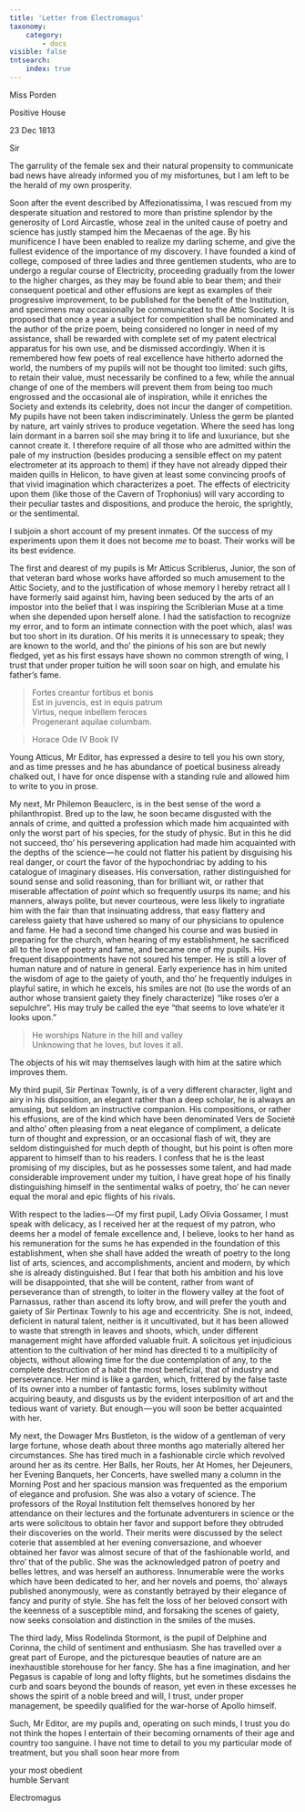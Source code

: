 ```yaml
---
title: 'Letter from Electromagus'
taxonomy:
    category:
        - docs
visible: false
tntsearch:
    index: true
---
```


<div class="author">Miss Porden</div>

Positive House

23 Dec 1813

Sir

The garrulity of the female sex and their natural propensity to communicate bad news have already informed you of my misfortunes, but I am left to be the herald of my own prosperity.

Soon after the event described by Affezionatissima, I was rescued from my desperate situation and restored to more than pristine splendor by the generosity of Lord Aircastle, whose zeal in the united cause of poetry and science has justly stamped him the Mecaenas of the age. By his munificence I have been enabled to realize my darling scheme, and give the fullest evidence of the importance of my discovery. I have founded a kind of college, composed of three ladies and three gentlemen students, who are to undergo a regular course of Electricity, proceeding gradually from the lower to the higher charges, as they may be found able to bear them; and their consequent poetical and other effusions are kept as examples of their progressive improvement, to be published for the benefit of the Institution, and specimens may occasionally be communicated to the Attic Society. It is proposed that once a year a subject for competition shall be nominated and the author of the prize poem, being considered no longer in need of my assistance, shall be rewarded with complete set of my patent electrical apparatus for his own use, and be dismissed accordingly. When it is remembered how few poets of real excellence have hitherto adorned the world, the numbers of my pupils will not be thought too limited: such gifts, to retain their value, must necessarily be confined to a few, while the annual change of one of the members will prevent them from being too much engrossed and the occasional ale of inspiration, while it enriches the Society and extends its celebrity, does not incur the danger of competition. My pupils have not been taken indiscriminately. Unless the germ be planted by nature, art vainly strives to produce vegetation. Where the seed has long lain dormant in a barren soil she may bring it to life and luxuriance, but she cannot create it. I therefore require of all those who are admitted within the pale of my instruction (besides producing a sensible effect on my patent electrometer at its approach to them) if they have not already dipped their maiden quills in Helicon, to have given at least some convincing proofs of that vivid imagination which characterizes a poet. The effects of electricity upon them (like those of the Cavern of Trophonius) will vary according to their peculiar tastes and dispositions, and produce the heroic, the sprightly, or the sentimental.

I subjoin a short account of my present inmates. Of the success of my experiments upon them it does not become *me* to boast. Their works will be its best evidence.

The first and dearest of my pupils is Mr Atticus Scriblerus, Junior, the son of that veteran bard whose works have afforded so much amusement to the Attic Society, and to the justification of whose memory I hereby retract all I have formerly said against him, having been seduced by the arts of an impostor into the belief that I was inspiring the Scriblerian Muse at a time when she depended upon herself alone. I had the satisfaction to recognize my error, and to form an intimate connection with the poet which, alas! was but too short in its duration. Of his merits it is unnecessary to speak; they are known to the world, and tho’ the pinions of his son are but newly fledged, yet as his first essays have shown no common strength of wing, I trust that under proper tuition he will soon soar on high, and emulate his father’s fame.

> Fortes creantur fortibus et bonis  
> Est in juvencis, est in equis patrum  
> Virtus, neque inbellem feroces  
> Progenerant aquilae columbam.

> Horace Ode IV Book IV

Young Atticus, Mr Editor, has expressed a desire to tell you his own story, and as time presses and he has abundance of poetical business already chalked out, I have for once dispense with a standing rule and allowed him to write to you in prose.

My next, Mr Philemon Beauclerc, is in the best sense of the word a philanthropist. Bred up to the law, he soon became disgusted with the annals of crime, and quitted a profession which made him acquainted with only the worst part of his species, for the study of physic. But in this he did not succeed, tho’ his persevering application had made him acquainted with the depths of the science — he could not flatter his patient by disguising his real danger, or court the favor of the hypochondriac by adding to his catalogue of imaginary diseases. His conversation, rather distinguished for sound sense and solid reasoning, than for brilliant wit, or rather that miserable affectation of *point* which so frequently usurps its name; and his manners, always polite, but never courteous, were less likely to ingratiate him with the fair than that insinuating address, that easy flattery and careless gaiety that have ushered so many of our physicians to opulence and fame. He had a second time changed his course and was busied in preparing for the church, when hearing of my establishment, he sacrificed all to the love of poetry and fame, and became one of my pupils. His frequent disappointments have not soured his temper. He is still a lover of human nature and of nature in general. Early experience has in him united the wisdom of age to the gaiety of youth, and tho’ he frequently indulges in playful satire, in which he excels, his smiles are not (to use the words of an author whose transient gaiety they finely characterize) “like roses o’er a sepulchre”. His may truly be called the eye “that seems to love whate’er it looks upon.”

> He worships Nature in the hill and valley  
> Unknowing that he loves, but loves it all.

The objects of his wit may themselves laugh with him at the satire which improves them.  

My third pupil, Sir Pertinax Townly, is of a very different character, light and airy in his disposition, an elegant rather than a deep scholar, he is always an amusing, but seldom an instructive companion. His compositions, or rather his effusions, are of the kind which have been denominated Vers de Societé and altho’ often pleasing from a neat elegance of compliment, a delicate turn of thought and expression, or an occasional flash of wit, they are seldom distinguished for much depth of thought, but his point is often more apparent to himself than to his readers. I confess that he is the least promising of my disciples, but as he possesses some talent, and had made considerable improvement under my tuition, I have great hope of his finally distinguishing himself in the sentimental walks of poetry, tho’ he can never equal the moral and epic flights of his rivals.

With respect to the ladies — Of my first pupil, Lady Olivia Gossamer, I must speak with delicacy, as I received her at the request of my patron, who deems her a model of female excellence and, I believe, looks to her hand as his remuneration for the sums he has expended in the foundation of this establishment, when she shall have added the wreath of poetry to the long list of arts, sciences, and accomplishments, ancient and modern, by which she is already distinguished. But I fear that both his ambition and his love will be disappointed, that she will be content, rather from want of perseverance than of strength, to loiter in the flowery valley at the foot of Parnassus, rather than ascend its lofty brow, and will prefer the youth and gaiety of Sir Pertinax Townly to his age and eccentricity. She is not, indeed, deficient in natural talent, neither is it uncultivated, but it has been allowed to waste that strength in leaves and shoots, which, under different management might have afforded valuable fruit. A solicitous yet injudicious attention to the cultivation of her mind has directed ti to a multiplicity of objects, without allowing time for the due contemplation of any, to the complete destruction of a habit the most beneficial, that of industry and perseverance. Her mind is like a garden, which, frittered by the false taste of its owner into a number of fantastic forms, loses sublimity without acquiring beauty, and disgusts us by the evident interposition of art and the tedious want of variety. But enough — you will soon be better acquainted with her.

My next, the Dowager Mrs Bustleton, is the widow of a gentleman of very large fortune, whose death about three months ago materially altered her circumstances. She has tired much in a fashionable circle which revolved around her as its centre. Her Balls, her Routs, her At Homes, her Dejeuners, her Evening Banquets, her Concerts, have swelled many a column in the Morning Post and her spacious mansion was frequented as the emporium of elegance and profusion. She was also a votary of science. The professors of the Royal Institution felt themselves honored by her attendance on their lectures and the fortunate adventurers in science or the arts were solicitous to obtain her favor and support before they obtruded their discoveries on the world. Their merits were discussed by the select coterie that assembled at her evening conversazione, and whoever obtained her favor was almost secure of that of the fashionable world, and thro’ that of the public. She was the acknowledged patron of poetry and belles lettres, and was herself an authoress. Innumerable were the works which have been dedicated to her, and her novels and poems, tho’ always published anonymously, were as constantly betrayed by their elegance of fancy and purity of style. She has felt the loss of her beloved consort with the keenness of a susceptible mind, and forsaking the scenes of gaiety, now seeks consolation and distinction in the smiles of the muses.  

The third lady, Miss Rodelinda Stormont, is the pupil of Delphine and Corinna, the child of sentiment and enthusiasm. She has travelled over a great part of Europe, and the picturesque beauties of nature are an inexhaustible storehouse for her fancy. She has a fine imagination, and her Pegasus is capable of long and lofty flights, but he sometimes disdains the curb and soars beyond the bounds of reason, yet even in these excesses he shows the spirit of a noble breed and will, I trust, under proper management, be speedily qualified for the war-horse of Apollo himself.

Such, Mr Editor, are my pupils and, operating on such minds, I trust you do not think the hopes I entertain of their becoming ornaments of their age and country too sanguine. I have not time to detail to you my particular mode of treatment, but you shall soon hear more from

your most obedient  
humble Servant  

Electromagus